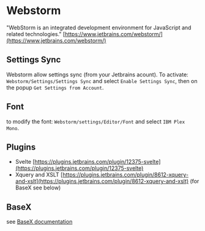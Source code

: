 # Webstorm
"WebStorm is an integrated development environment for JavaScript and related technologies."
[https://www.jetbrains.com/webstorm/](https://www.jetbrains.com/webstorm/)

## Settings Sync
Webstorm allow settings sync (from your Jetbrains acount). To activate: `Webstorm/Settings/Settings Sync` and select `Enable Settings Sync`, then on the popup `Get Settings from Account`.

## Font
to modify the font: `Webstorm/settings/Editor/Font` and select `IBM Plex Mono`.

## Plugins
- Svelte [https://plugins.jetbrains.com/plugin/12375-svelte](https://plugins.jetbrains.com/plugin/12375-svelte)
- Xquery and XSLT [https://plugins.jetbrains.com/plugin/8612-xquery-and-xslt](https://plugins.jetbrains.com/plugin/8612-xquery-and-xslt) (for BaseX see below)

## BaseX
see [BaseX documentation](https://docs.basex.org/wiki/Integrating_IntelliJ_IDEA)
